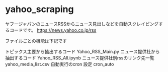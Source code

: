 # yahoo_scraping

ヤフージャパンのニュースRSSからニュース見出しなどを自動スクレイピングするコードです。
https://news.yahoo.co.jp/rss

ファイルごとの機能は下記です

トピックス主要から抽出するコード Yahoo_RSS_Main.py
ニュース提供社から抽出するコード Yahoo_RSS_All.ipynb
ニュース提供社別rssのリンク先一覧 yahoo_media_list.csv
自動実行のcron 設定 cron_auto
